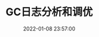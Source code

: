 ---
title: GC日志分析和调优
description: '待定...'
tags:
  - java
categories:
  - java
abbrlink: bffdd008
date: 2022-01-08 23:57:00
---